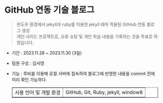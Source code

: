 # GitHub 연동 기술 블로그

> 윈도우 환경에서 jekyll과 ruby를 이용한 jekyll 테마 적용된 GitHub 연동 블로그 생성 <br>
> 개인 사이드 프로젝트로, 오류 슈팅 및 개인 학습 내용을 기록하는 것을 목표로 하였습니다.

- 기간 : 2023.11.28 ~ 2023.11.30 (3일)
- 팀원 구성 : 김서영
- 기능 : 루비를 이용해 로컬 서버에 접속하여 블로그에 반영한 내용을 commit 전에 미리 확인 가능하다.

  <table border = 1>
     <tr>
        <td> 사용 언어 및 개발 환경 </td>
        <td> GitHub, Git, Ruby, jekyll, window8  </td>
     </tr>
    
  </table>
